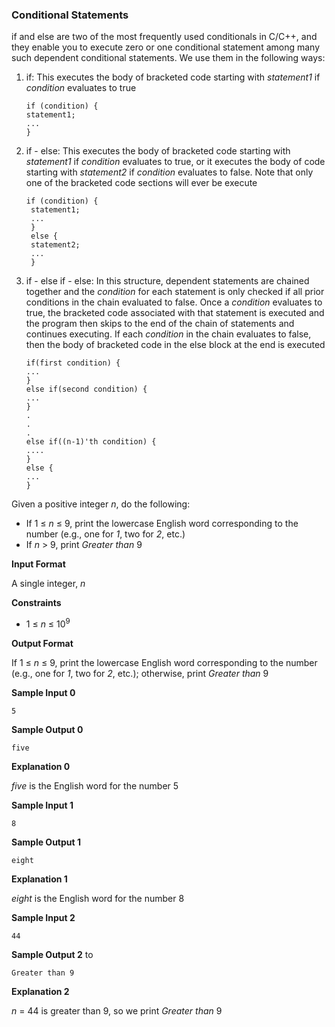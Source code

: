 ### Conditional Statements

if and else are two of the most frequently used conditionals in C/C++, and they enable you to execute zero or one conditional statement among many such dependent conditional statements. We use them in the following ways:

1. if: This executes the body of bracketed code starting with *statement1* if *condition* evaluates to true
    ```
    if (condition) {
    statement1;
    ...
    }
    ```
2. if - else: This executes the body of bracketed code starting with *statement1* if *condition* evaluates to true, or it executes the body of code starting with *statement2* if *condition* evaluates to false. Note that only one of the bracketed code sections will ever be execute
   ```
   if (condition) {
    statement1;
    ...
    }
    else {
    statement2;
    ...
    }
    ```
3. if - else if - else: In this structure, dependent statements are chained together and the *condition* for each statement is only checked if all prior conditions in the chain evaluated to false. Once a *condition* evaluates to true, the bracketed code associated with that statement is executed and the program then skips to the end of the chain of statements and continues executing. If each *condition* in the chain evaluates to false, then the body of bracketed code in the else block at the end is executed
    ```
    if(first condition) {
    ...
    }
    else if(second condition) {
    ...
    }
    .
    .
    .
    else if((n-1)'th condition) {
    ....
    }
    else {
    ...
    }
    ```

Given a positive integer *n*, do the following:

- If 1 ≤ *n* ≤ 9, print the lowercase English word corresponding to the number (e.g., one for *1*, two for *2*, etc.)
- If *n* > 9, print *Greater than* 9

**Input Format**

A single integer, *n*

**Constraints**

- 1 ≤ *n* ≤ 10<sup>9</sup>

**Output Format**

If 1 ≤ *n* ≤ 9, print the lowercase English word corresponding to the number (e.g., one for *1*, two for *2*, etc.); otherwise, print *Greater than* 9

**Sample Input 0**

```
5
```

**Sample Output 0**

```
five
```

**Explanation 0**

*five* is the English word for the number 5

**Sample Input 1**

```
8
```

**Sample Output 1**

```
eight
```

**Explanation 1**

*eight* is the English word for the number 8

**Sample Input 2**

```
44
```

**Sample Output 2** to

```
Greater than 9
```

**Explanation 2**

*n* = 44 is greater than 9, so we print *Greater than* 9